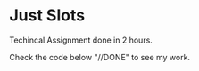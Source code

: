 # Just Slots 

Techincal Assignment done in 2 hours.

Check the code below "//DONE" to see my work.
